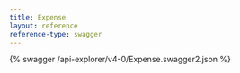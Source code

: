 ```yaml
---
title: Expense
layout: reference
reference-type: swagger
---
```




{% swagger /api-explorer/v4-0/Expense.swagger2.json %}
